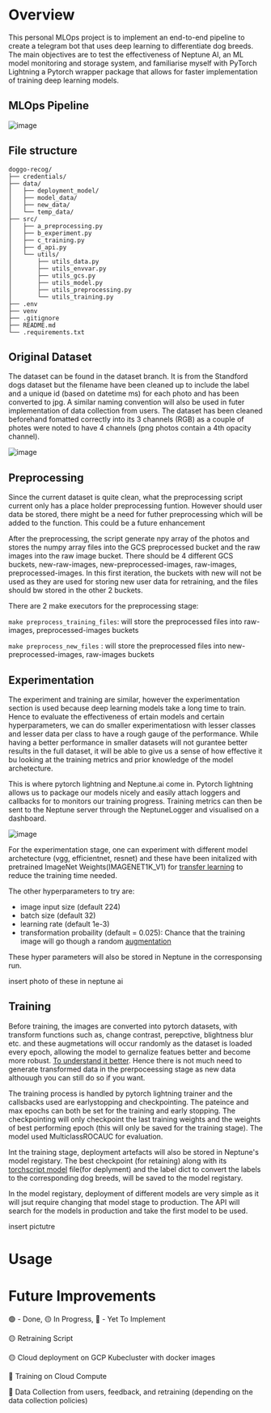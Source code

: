 # Overview
This personal MLOps project is to implement an end-to-end pipeline to create a telegram bot that uses deep learning to differentiate dog breeds.
The main objectives are to test the effectiveness of Neptune AI, an ML model monitoring and storage system, and familiarise myself with PyTorch Lightning a Pytorch wrapper package that allows for faster implementation of training deep learning models.

## MLOps Pipeline
![image](https://github.com/josiah-chua/doggo-recog/assets/81459293/8d391a96-ec36-4b51-b1c9-b8c160c4ade7)


## File structure
```
doggo-recog/
├── credentials/
├── data/
│   ├── deployment_model/
│   ├── model_data/
│   ├── new_data/
│   └── temp_data/
├── src/
│   ├── a_preprocessing.py
│   ├── b_experiment.py
│   ├── c_training.py
│   ├── d_api.py
│   └── utils/
│       ├── utils_data.py
│       ├── utils_envvar.py
│       ├── utils_gcs.py
│       ├── utils_model.py
│       ├── utils_preprocessing.py
│       └── utils_training.py
├── .env
├── venv
├── .gitignore
├── README.md
└── .requirements.txt
```

## Original Dataset
The dataset can be found in the dataset branch. It is from the Standford dogs dataset but the filename have been cleaned up to include the label and a unique id (based on datetime ms) for each photo and has been converted to jpg.
A similar naming convention will also be used in futer implementation of data collection from users.
The dataset has been cleaned beforehand fomatted correctly into its 3 channels (RGB) as a couple of photes were noted to have 4 channels (png photos contain a 4th opacity channel).

![image](https://github.com/josiah-chua/doggo-recog/assets/81459293/12ce3fed-7e08-4f2a-a8df-e8be1476350e)


## Preprocessing
Since the current dataset is quite clean, what the preprocessing script current only has a place holder preprocessing funtion. However should user data be stored, there might be a need for futher preprocessing which will be added to the function. This could be a future enhancement


After the preprocessing, the script generate npy array of the photos and stores the numpy array files into the GCS preprocessed bucket and the raw images into the raw image bucket. There should be 4 different GCS buckets, new-raw-images, new-preprocessed-images, raw-images, preprocessed-images. In this first iteration, the buckets with new will not be used as they are used for storing new user data for retraining, and the files should bw stored in the other 2 buckets. 


There are 2 make executors for the preprocessing stage:


```make preprocess_training_files```: will store the preprocessed files into  raw-images, preprocessed-images buckets


```make preprocess_new_files``` : will store the preprocessed files into new-preprocessed-images, raw-images buckets

## Experimentation
The experiment and training are similar, however the experimentation section is used because deep learning models take a long time to train. Hence to evaluate the effectiveness of ertain models and certain hyperparameters, we can do smaller experimentatiosn with lesser classes and lesser data per class to have a rough gauge of the performance. While having a better performance in smaller datasets will not gurantee better results in the full dataset, it will be able to give us a sense of how effective it bu looking at the training metrics and prior knowledge of the model archetecture.

This is where pytorch lightning and Neptune.ai come in. Pytorch lightning allows us to package our models nicely and easily attach loggers and callbacks for to monitors our training progress. Training metrics can then be sent to the Neptune server through the NeptuneLogger and visualised on a dashboard.


![image](https://github.com/josiah-chua/doggo-recog/assets/81459293/d0004fca-7564-4f14-ae90-8641a3a6865b)


For the experimentation stage, one can experiment with different model archetecture (vgg, efficientnet, resnet) and these have been initalized with pretrained ImageNet Weights(IMAGENET1K_V1) for [transfer learning](https://machinelearningmastery.com/transfer-learning-for-deep-learning/) to reduce the training time needed.

The other hyperparameters to try are:
- image input size (default 224)
- batch size (default 32)
- learning rate (default 1e-3)
- transformation probaility (default = 0.025): Chance that the training image will go though a random [augmentation](https://pytorch.org/vision/stable/transforms.html)

These hyper parameters will also be stored in Neptune in the corresponsing run.

insert photo of these in neptune ai

## Training
Before training, the images are converted into pytorch datasets, with transform functions such as, change contrast, perepctive, blightness blur etc. and these augmetations will occur randomly as the dataset is loaded every epoch, allowing the model to gernalize featues better and become more robust. [To understand it better](https://discuss.pytorch.org/t/data-augmentation-in-pytorch/7925?u=nikronic). Hence there is not much need to generate transformed data in the prerpoceessing stage as new data althouugh you can still do so if you want.

The training process is handled by pytorch lightning trainer and the callsbacks used are earlystopping and checkpointing. The pateince and max epochs can both be set for the training and early stopping. The checkpointing will only checkpoint the last training weights and the weights of best performing epoch (this will only be saved for the training stage). The model used MulticlassROCAUC for evaluation.

Int the training stage, deployment artefacts will also be stored in Neptune's model registary. The best checkpoint (for retaining) along with its [torchscript model](https://towardsdatascience.com/pytorch-jit-and-torchscript-c2a77bac0fff) file(for deplyment) and the label dict to convert the labels to the corresponding dog breeds, will be saved to the model registary.

In the model registary, deployment of different models are very simple as it will jsut require changing that model stage to production. The API will search for the models in production and take the first model to be used.

insert pictutre

# Usage






# 

# Future Improvements
:green_circle: - Done, :yellow_circle: In Progress, :red_circle: - Yet To Implement

:yellow_circle: Retraining Script

:yellow_circle: Cloud deployment on GCP Kubecluster with docker images

:red_circle: Training on Cloud Compute

:red_circle: Data Collection from users, feedback, and retraining (depending on the data collection policies)
